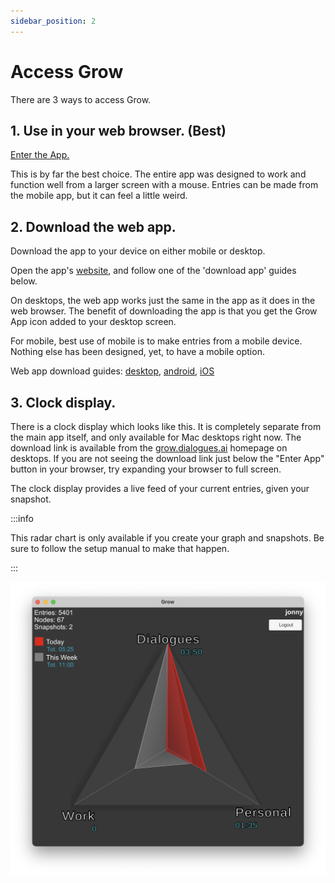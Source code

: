 ```yaml
---
sidebar_position: 2
---
```


# Access Grow

There are 3 ways to access Grow.


## 1. Use in your web browser. (Best)

[Enter the App.](https://grow-e9db5.web.app/)

This is by far the best choice. The entire app was designed to work and function well from a larger screen with a mouse. Entries can be made from the mobile app, but it can feel a little weird.


## 2. Download the web app.

Download the app to your device on either mobile or desktop.

Open the app's [website](https://grow-e9db5.web.app/), and follow one of the 'download app' guides below.

On desktops, the web app works just the same in the app as it does in the web browser. The benefit of downloading the app is that you get the Grow App icon added to your desktop screen.

For mobile, best use of mobile is to make entries from a mobile device. Nothing else has been designed, yet, to have a mobile option.

Web app download guides: [desktop](https://support.google.com/chrome/answer/9658361?hl=en&co=GENIE.Platform%3DDesktop&oco=1#zippy=%2Cuninstall-from-a-chromebook%2Cuninstall-from-a-windows-mac-or-linux-computer), [android](https://support.google.com/chrome/answer/9658361?hl=en&co=GENIE.Platform%3DDesktop&oco=1#zippy=%2Cuninstall-from-a-chromebook%2Cuninstall-from-a-windows-mac-or-linux-computer), [iOS](https://www.wikihow.com/Install-Web-Apps-on-iPhone-or-iPad)


## 3. Clock display.

There is a clock display which looks like this. It is completely separate from the main app itself, and only available for Mac desktops right now. The download link is available from the [grow.dialogues.ai](https://grow.dialogues.ai/) homepage on desktops. If you are not seeing the download link just below the "Enter App" button in your browser, try expanding your browser to full screen.

The clock display provides a live feed of your current entries, given your snapshot.

:::info

This radar chart is only available if you create your graph and snapshots. Be sure to follow the setup manual to make that happen.

:::

![/grow-docs/img/unity_clock/unity_app](/img/unity_clock/unity_app.png)